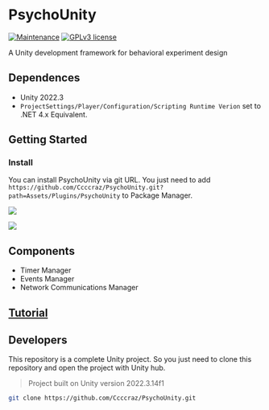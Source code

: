 # PsychoUnity
 [![Maintenance](https://img.shields.io/badge/Maintained%3F-yes-green.svg)](https://github.com/Ccccraz/PsychoUnity/graphs/commit-activity) [![GPLv3 license](https://img.shields.io/badge/License-GPLv3-blue.svg)](http://perso.crans.org/besson/LICENSE.html)

A Unity development framework for behavioral experiment design

## Dependences

- Unity 2022.3
- `ProjectSettings/Player/Configuration/Scripting Runtime Verion` set to .NET 4.x Equivalent.

## Getting Started
### Install

You can install PsychoUnity via git URL. You just need to add `https://github.com/Ccccraz/PsychoUnity.git?path=Assets/Plugins/PsychoUnity` to Package Manager.

![](https://i.imgur.com/cV3iog6.png)

![](https://i.imgur.com/CdFeHnW.png)

## Components

- Timer Manager
- Events Manager
- Network Communications Manager

## [Tutorial](./doc/turorial.md)

## Developers

This repository is a complete Unity project. So you just need to clone this repository and open the project with Unity hub.

> Project built on Unity version 2022.3.14f1 

```sh
git clone https://github.com/Ccccraz/PsychoUnity.git
```